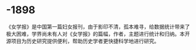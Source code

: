 # -1898
《女学报》是中国第一篇妇女报刊，由于影印不清，孤本难寻，给数据统计带来了极大困难，学界尚未有人对《女学报》的篇幅，作者，主题进行统计和归纳。本开源项目为历史研究提供便利，帮助历史学者更快捷科学地进行研究。
